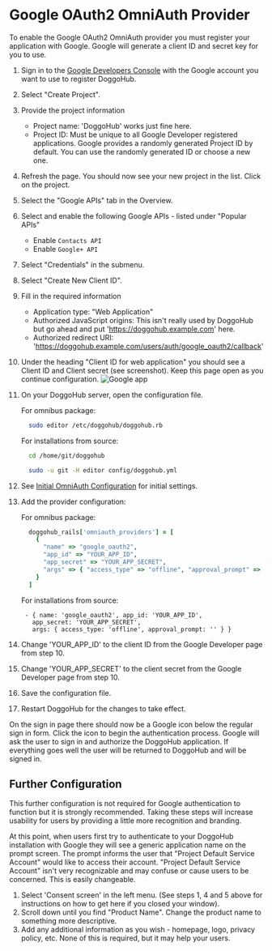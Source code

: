 # Google OAuth2 OmniAuth Provider

To enable the Google OAuth2 OmniAuth provider you must register your application with Google. Google will generate a client ID and secret key for you to use.

1.  Sign in to the [Google Developers Console](https://console.developers.google.com/) with the Google account you want to use to register DoggoHub.

1.  Select "Create Project".

1.  Provide the project information
    - Project name: 'DoggoHub' works just fine here.
    - Project ID: Must be unique to all Google Developer registered applications. Google provides a randomly generated Project ID by default. You can use the randomly generated ID or choose a new one.
1. Refresh the page. You should now see your new project in the list. Click on the project.

1. Select the "Google APIs" tab in the Overview.

1. Select and enable the following Google APIs - listed under "Popular APIs"
    - Enable `Contacts API`
    - Enable `Google+ API`

1. Select "Credentials" in the submenu.

1. Select "Create New Client ID".

1. Fill in the required information
    - Application type: "Web Application"
    - Authorized JavaScript origins: This isn't really used by DoggoHub but go ahead and put 'https://doggohub.example.com' here.
    - Authorized redirect URI: 'https://doggohub.example.com/users/auth/google_oauth2/callback'
1. Under the heading "Client ID for web application" you should see a Client ID and Client secret (see screenshot). Keep this page open as you continue configuration. ![Google app](img/google_app.png)

1.  On your DoggoHub server, open the configuration file.

    For omnibus package:

    ```sh
      sudo editor /etc/doggohub/doggohub.rb
    ```

    For installations from source:

    ```sh
      cd /home/git/doggohub

      sudo -u git -H editor config/doggohub.yml
    ```

1.  See [Initial OmniAuth Configuration](omniauth.md#initial-omniauth-configuration) for initial settings.

1.  Add the provider configuration:

    For omnibus package:

    ```ruby
      doggohub_rails['omniauth_providers'] = [
        {
          "name" => "google_oauth2",
          "app_id" => "YOUR_APP_ID",
          "app_secret" => "YOUR_APP_SECRET",
          "args" => { "access_type" => "offline", "approval_prompt" => '' }
        }
      ]
    ```

    For installations from source:

    ```
     - { name: 'google_oauth2', app_id: 'YOUR_APP_ID',
       app_secret: 'YOUR_APP_SECRET',
       args: { access_type: 'offline', approval_prompt: '' } }
    ```

1.  Change 'YOUR_APP_ID' to the client ID from the Google Developer page from step 10.

1.  Change 'YOUR_APP_SECRET' to the client secret from the Google Developer page from step 10.

1.  Save the configuration file.

1.  Restart DoggoHub for the changes to take effect.

On the sign in page there should now be a Google icon below the regular sign in form. Click the icon to begin the authentication process. Google will ask the user to sign in and authorize the DoggoHub application. If everything goes well the user will be returned to DoggoHub and will be signed in.

## Further Configuration

This further configuration is not required for Google authentication to function but it is strongly recommended. Taking these steps will increase usability for users by providing a little more recognition and branding.

At this point, when users first try to authenticate to your DoggoHub installation with Google they will see a generic application name on the prompt screen. The prompt informs the user that "Project Default Service Account" would like to access their account. "Project Default Service Account" isn't very recognizable and may confuse or cause users to be concerned. This is easily changeable.

1. Select 'Consent screen' in the left menu. (See steps 1, 4 and 5 above for instructions on how to get here if you closed your window).
1. Scroll down until you find "Product Name". Change the product name to something more descriptive.
1. Add any additional information as you wish - homepage, logo, privacy policy, etc. None of this is required, but it may help your users.
